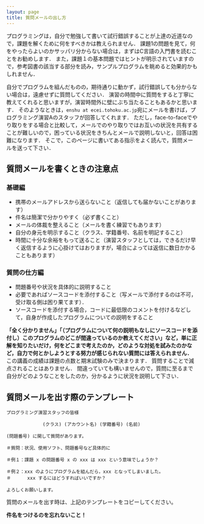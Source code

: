 ```yaml
---
layout: page
title: 質問メールの出し方
---
```


プログラミングは，自分で勉強して書いて試行錯誤することが上達の近道なので，課題を解くために何をすべきかは教えられません．
課題1の問題を見て，何をやったらよいのかサッパリ分からない場合は，まずはC言語の入門書を読むことをお勧めします．
また，課題１の基本問題ではヒントが明示されていますので，参考図書の該当する部分を読み，サンプルプログラムを眺めると効果的かもしれません．

自分でプログラムを組んだものの，期待通りに動かず，試行錯誤しても分からない場合は，遠慮せずに質問してください．
演習の時間中に質問をすると丁寧に教えてくれると思いますが，演習時間外に壁にぶち当たることもあるかと思います．
そのようなときは，`enshu at ecei.tohoku.ac.jp`宛にメールを書けば，プログラミング演習Aのスタッフが回答してくれます．
ただし，face-to-faceでやり取りをする場合と比較して，メールでのやり取りではお互いの状況を共有することが難しいので，困っている状況をきちんとメールで説明しないと，回答は困難になります．
そこで，このページに書いてある指示をよく読んで，質問メールを送って下さい．

## 質問メールを書くときの注意点

### 基礎編
* 携帯のメールアドレスから送らないこと（返信しても届かないことがあります）
* 件名は簡潔で分かりやすく（必ず書くこと）
* メールの体裁を整えること（メールを書く練習でもあります）
* 自分の身元を明示すること（クラス、学籍番号、名前を明記すること）
* 時間に十分な余裕をもって送ること（演習スタッフとしては，できるだけ早く返信するように心掛けてはおりますが，場合によっては返信に数日かかることもあります）

### 質問の仕方編
* 問題番号や状況を具体的に説明すること
* 必要であればソースコードを添付すること（写メールで添付するのは不可，受け取る側は困り果てます）．
* ソースコードを添付する場合，コードに最低限のコメントを付けるなどして，自身が作成したプログラムについての説明をすること

**「全く分かりません」「（プログラムについて何の説明もなしにソースコードを添付し）このプログラムのどこが間違っているのか教えてください」など，単に正解を知りたいだけ，何をどこまで考えたのか，どのような対処を試みたのかなど，自力で何とかしようとする努力が感じられない質問には答えられません．**
この講義の成績は課題の点数と期末試験のみで決まります．
質問することで減点されることはありません．
間違っていても構いませんので，質問に至るまで自分がどのようなことをしたのか，分かるように状況を説明して下さい．

## 質問メールを出す際のテンプレート

```
プログラミング演習スタッフの皆様

　　　　　　　　(クラス) (アカウント名) (学籍番号) (名前)

(問題番号) に関して質問があります。

＃質問：状況、使用ソフト、問題番号など具体的に

＃例１：課題 x の問題番号 x の xxx は xxx という意味でしょうか？

＃例２：xxx のようにプログラムを組んだら，xxx となってしまいました。
＃      xxx するにはどうすればいいですか？

よろしくお願いします。
```

質問のメールを出す時は、上記のテンプレートをコピーしてください。

**件名をつけるのを忘れないこと！**
